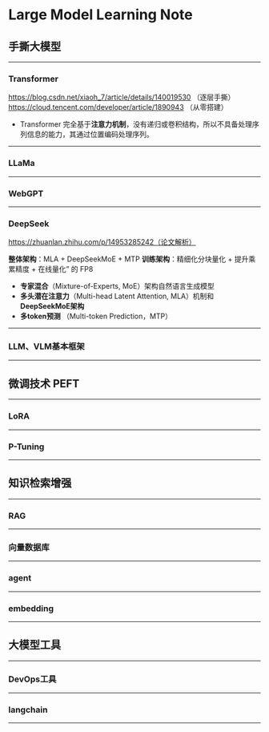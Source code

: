 # Large Model Learning Note

## 手撕大模型

---

### Transformer

https://blog.csdn.net/xiaoh_7/article/details/140019530 （逐层手撕）
https://cloud.tencent.com/developer/article/1890943 （从零搭建）

- Transformer 完全基于**注意力机制**，没有递归或卷积结构，所以不具备处理序列信息的能力，其通过位置编码处理序列。

---

### LLaMa

---

### WebGPT

---

### DeepSeek

https://zhuanlan.zhihu.com/p/14953285242（论文解析）

**整体架构**：MLA + DeepSeekMoE + MTP
**训练架构**：精细化分块量化 + 提升乘累精度 + 在线量化” 的 FP8 

- **专家混合**（Mixture-of-Experts, MoE）架构自然语言生成模型
- **多头潜在注意力**（Multi-head Latent Attention, MLA）机制和**DeepSeekMoE架构**
- **多token预测** （Multi-token Prediction，MTP）

---


### LLM、VLM基本框架

---

## 微调技术 PEFT

---

### LoRA

---

### P-Tuning

---

## 知识检索增强

--- 

### RAG

---


### 向量数据库

---


### agent

---

### embedding

---


## 大模型工具

---

### DevOps工具

---

###  langchain

---
